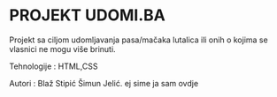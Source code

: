 # PROJEKT UDOMI.BA

Projekt sa ciljom udomljavanja pasa/mačaka lutalica ili onih o kojima se vlasnici ne mogu više brinuti.

Tehnologije : HTML,CSS

Autori : Blaž Stipić 
         Šimun Jelić.
ej sime  ja sam  ovdje
